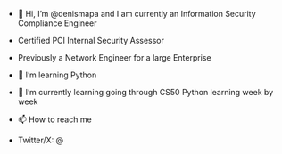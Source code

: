 - 👋 Hi, I’m @denismapa and I am currently an Information Security Compliance Engineer
- Certified PCI Internal Security Assessor
- Previously a Network Engineer for a large Enterprise
- 👀 I’m learning Python
- 🌱 I’m currently learning going through CS50 Python learning week by week
- 📫 How to reach me 

- Twitter/X:  @


<!---
denismapa/denismapa is a ✨ special ✨ repository because its `README.md` (this file) appears on your GitHub profile.
You can click the Preview link to take a look at your changes.
--->
